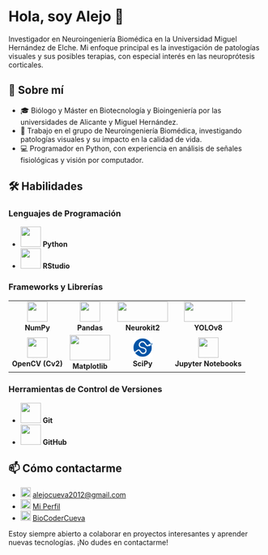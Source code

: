# Hola, soy Alejo 👋

Investigador en Neuroingeniería Biomédica en la Universidad Miguel Hernández de Elche. Mi enfoque principal es la investigación de patologías visuales y sus posibles terapias, con especial interés en las neuroprótesis corticales.

## 🧬 Sobre mí
- 🎓 Biólogo y Máster en Biotecnología y Bioingeniería por las universidades de Alicante y Miguel Hernández.
- 🧠 Trabajo en el grupo de Neuroingeniería Biomédica, investigando patologías visuales y su impacto en la calidad de vida.
- 💻 Programador en Python, con experiencia en análisis de señales fisiológicas y visión por computador.

## 🛠️ Habilidades

### Lenguajes de Programación
- <img src="https://img.icons8.com/color/48/000000/python.png" width="40" height="40"/> **Python**
- <img src="https://www.r-project.org/Rlogo.png" width="40" height="40"/> **RStudio**

### Frameworks y Librerías

<table>
  <tr>
    <td align="center"><img src="https://img.icons8.com/color/48/000000/numpy.png" width="40" height="40"/><br><strong>NumPy</strong></td>
    <td align="center"><img src="https://img.icons8.com/color/48/000000/pandas.png" width="40" height="40"/><br><strong>Pandas</strong></td>
    <td align="center"><img src="https://raw.github.com/neuropsychology/NeuroKit/master/docs/img/banner.png" width="100" height="40"/><br><strong>Neurokit2</strong></td>
    <td align="center"><img src="https://repository-images.githubusercontent.com/535360445/2a2c855b-932c-4625-a30d-3a0b475f1051" width="95" height="40"/><br><strong>YOLOv8</strong></td>
  </tr>
  <tr>
    <td align="center"><img src="https://img.icons8.com/color/48/000000/opencv.png" width="40" height="40"/><br><strong>OpenCV (Cv2)</strong></td>
    <td align="center"><img src="https://matplotlib.org/_static/logo2.svg" width="80" height="50"/><br><strong>Matplotlib</strong></td>
    <td align="center"><img src="https://raw.githubusercontent.com/scipy/scipy/master/doc/source/_static/logo.svg" width="40" height="40"/><br><strong>SciPy</strong></td>
    <td align="center"><img src="https://upload.wikimedia.org/wikipedia/commons/3/38/Jupyter_logo.svg" width="40" height="40"/><br><strong>Jupyter Notebooks</strong></td>
  </tr>
</table>

### Herramientas de Control de Versiones
- <img src="https://img.icons8.com/color/48/000000/git.png" width="40" height="40"/> **Git**
- <img src="https://img.icons8.com/ios-glyphs/30/000000/github.png" width="40" height="40"/> **GitHub**

## 📫 Cómo contactarme
- <img src="https://img.icons8.com/color/48/000000/gmail.png" width="20" height="20"/> alejocueva2012@gmail.com
- <img src="https://img.icons8.com/color/48/000000/linkedin.png" width="20" height="20"/> [Mi Perfil](www.linkedin.com/in/alejandro-cueva-garces)
- <img src="https://upload.wikimedia.org/wikipedia/commons/4/45/Notion_app_logo.png" width="20" height="20"/> [BioCoderCueva](https://alejo-.notion.site/BioCoderCueva-e221a0d111bb4f999e0834c66d801811?pvs=4)

Estoy siempre abierto a colaborar en proyectos interesantes y aprender nuevas tecnologías. ¡No dudes en contactarme!

